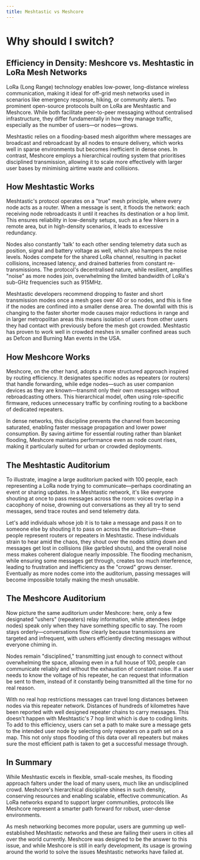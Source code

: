 ```yaml
---
title: Meshtastic vs Meshcore
---
```


# Why should I switch?

## Efficiency in Density: Meshcore vs. Meshtastic in LoRa Mesh Networks

LoRa (Long Range) technology enables low-power, long-distance wireless communication, making it ideal for off-grid mesh networks used in scenarios like emergency response, hiking, or community alerts. Two prominent open-source protocols built on LoRa are Meshtastic and Meshcore. While both facilitate peer-to-peer messaging without centralised infrastructure, they differ fundamentally in how they manage traffic, especially as the number of users—or nodes—grows.

Meshtastic relies on a flooding-based mesh algorithm where messages are broadcast and rebroadcast by all nodes to ensure delivery, which works well in sparse environments but becomes inefficient in dense ones. In contrast, Meshcore employs a hierarchical routing system that prioritises disciplined transmission, allowing it to scale more effectively with larger user bases by minimising airtime waste and collisions.

## How Meshtastic Works

Meshtastic's protocol operates on a "true" mesh principle, where every node acts as a router. When a message is sent, it floods the network: each receiving node rebroadcasts it until it reaches its destination or a hop limit. This ensures reliability in low-density setups, such as a few hikers in a remote area, but in high-density scenarios, it leads to excessive redundancy.

Nodes also constantly 'talk' to each other sending telemetry data such as position, signal and battery voltage as well, which also hampers the noise levels. Nodes compete for the shared LoRa channel, resulting in packet collisions, increased latency, and drained batteries from constant re-transmissions. The protocol's decentralised nature, while resilient, amplifies "noise" as more nodes join, overwhelming the limited bandwidth of LoRa's sub-GHz frequencies such as 915MHz.

Meshtastic developers recommend dropping to faster and short transmission modes once a mesh goes over 40 or so nodes, and this is fine if the nodes are confined into a smaller dense area. The downfall with this is changing to the faster shorter mode causes major reductions in range and in larger metropolitan areas this means isolation of users from other users they had contact with previously before the mesh got crowded. Meshtastic has proven to work well in crowded meshes in smaller confined areas such as Defcon and Burning Man events in the USA.

## How Meshcore Works

Meshcore, on the other hand, adopts a more structured approach inspired by routing efficiency. It designates specific nodes as repeaters (or routers) that handle forwarding, while edge nodes—such as user companion devices as they are known—transmit only their own messages without rebroadcasting others. This hierarchical model, often using role-specific firmware, reduces unnecessary traffic by confining routing to a backbone of dedicated repeaters.

In dense networks, this discipline prevents the channel from becoming saturated, enabling faster message propagation and lower power consumption. By saving airtime for essential routing rather than blanket flooding, Meshcore maintains performance even as node count rises, making it particularly suited for urban or crowded deployments.

## The Meshtastic Auditorium

To illustrate, imagine a large auditorium packed with 100 people, each representing a LoRa node trying to communicate—perhaps coordinating an event or sharing updates. In a Meshtastic network, it's like everyone shouting at once to pass messages across the room: voices overlap in a cacophony of noise, drowning out conversations as they all try to send messages, send trace routes and send telemetry data.

Let's add individuals whose job it is to take a message and pass it on to someone else by shouting it to pass on across the auditorium—these people represent routers or repeaters in Meshtastic. These individuals strain to hear amid the chaos, they shout over the nodes sitting down and messages get lost in collisions (like garbled shouts), and the overall noise mess makes coherent dialogue nearly impossible. The flooding mechanism, while ensuring some messages get through, creates too much interference, leading to frustration and inefficiency as the "crowd" grows denser. Eventually as more nodes come into the auditorium, passing messages will become impossible totally making the mesh unusable.

## The Meshcore Auditorium

Now picture the same auditorium under Meshcore: here, only a few designated "ushers" (repeaters) relay information, while attendees (edge nodes) speak only when they have something specific to say. The room stays orderly—conversations flow clearly because transmissions are targeted and infrequent, with ushers efficiently directing messages without everyone chiming in.

Nodes remain "disciplined," transmitting just enough to connect without overwhelming the space, allowing even in a full house of 100, people can communicate reliably and without the exhaustion of constant noise. If a user needs to know the voltage of his repeater, he can request that information be sent to them, instead of it constantly being transmitted all the time for no real reason.

With no real hop restrictions messages can travel long distances between nodes via this repeater network. Distances of hundreds of kilometres have been reported with well designed repeater chains to carry messages. This doesn't happen with Meshtastic's 7 hop limit which is due to coding limits. To add to this efficiency, users can set a path to make sure a message gets to the intended user node by selecting only repeaters on a path set on a map. This not only stops flooding of this data over all repeaters but makes sure the most efficient path is taken to get a successful message through.

## In Summary

While Meshtastic excels in flexible, small-scale meshes, its flooding approach falters under the load of many users, much like an undisciplined crowd. Meshcore's hierarchical discipline shines in such density, conserving resources and enabling scalable, effective communication. As LoRa networks expand to support larger communities, protocols like Meshcore represent a smarter path forward for robust, user-dense environments.

As mesh networking becomes more popular, users are gumming up well-established Meshtastic networks and these are failing their users in cities all over the world currently. Meshcore was designed to be the answer to this issue, and while Meshcore is still in early development, its usage is growing around the world to solve the issues Meshtastic networks have failed at.
